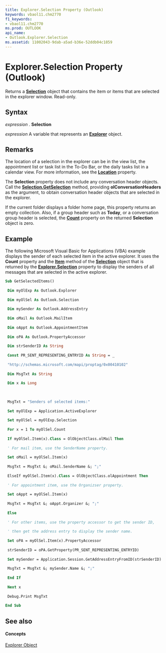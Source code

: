```yaml
---
title: Explorer.Selection Property (Outlook)
keywords: vbaol11.chm2770
f1_keywords:
- vbaol11.chm2770
ms.prod: OUTLOOK
api_name:
- Outlook.Explorer.Selection
ms.assetid: 11002043-9dab-a5ad-b36e-52ddb04c1859
---
```



# Explorer.Selection Property (Outlook)

Returns a  **[Selection](selection-object-outlook.md)** object that contains the item or items that are selected in the explorer window. Read-only.


## Syntax

 _expression_ . **Selection**

 _expression_ A variable that represents an **[Explorer](explorer-object-outlook.md)** object.


## Remarks

The location of a selection in the explorer can be in the view list, the appointment list or task list in the To-Do Bar, or the daily tasks list in a calendar view. For more information, see the  **[Location](selection-location-property-outlook.md)** property.

The  **Selection** property does not include any conversation header objects. Call the **[Selection.GetSelection](selection-getselection-method-outlook.md)** method, providing **olConversationHeaders** as the argument, to obtain conversation header objects that are selected in the explorer.

If the current folder displays a folder home page, this property returns an empty collection. Also, if a group header such as  **Today**, or a conversation group header is selected, the  **[Count](selection-count-property-outlook.md)** property on the returned **Selection** object is zero.


## Example



The following Microsoft Visual Basic for Applications (VBA) example displays the sender of each selected item in the active explorer. It uses the  **Count** property and the **[Item](selection-item-method-outlook.md)** method of the **[Selection](selection-object-outlook.md)** object that is returned by the **[Explorer.Selection](explorer-selection-property-outlook.md)** property to display the senders of all messages that are selected in the active explorer.






```vb
Sub GetSelectedItems() 
 
 Dim myOlExp As Outlook.Explorer 
 
 Dim myOlSel As Outlook.Selection 
 
 Dim mySender As Outlook.AddressEntry 
 
 Dim oMail As Outlook.MailItem 
 
 Dim oAppt As Outlook.AppointmentItem 
 
 Dim oPA As Outlook.PropertyAccessor 
 
 Dim strSenderID As String 
 
 Const PR_SENT_REPRESENTING_ENTRYID As String = _ 
 
 "http://schemas.microsoft.com/mapi/proptag/0x00410102" 
 
 Dim MsgTxt As String 
 
 Dim x As Long 
 
 
 
 MsgTxt = "Senders of selected items:" 
 
 Set myOlExp = Application.ActiveExplorer 
 
 Set myOlSel = myOlExp.Selection 
 
 For x = 1 To myOlSel.Count 
 
 If myOlSel.Item(x).Class = OlObjectClass.olMail Then 
 
 ' For mail item, use the SenderName property. 
 
 Set oMail = myOlSel.Item(x) 
 
 MsgTxt = MsgTxt &; oMail.SenderName &; ";" 
 
 ElseIf myOlSel.Item(x).Class = OlObjectClass.olAppointment Then 
 
 ' For appointment item, use the Organizser property. 
 
 Set oAppt = myOlSel.Item(x) 
 
 MsgTxt = MsgTxt &; oAppt.Organizer &; ";" 
 
 Else 
 
 ' For other items, use the property accessor to get the sender ID, 
 
 ' then get the address entry to display the sender name. 
 
 Set oPA = myOlSel.Item(x).PropertyAccessor 
 
 strSenderID = oPA.GetProperty(PR_SENT_REPRESENTING_ENTRYID) 
 
 Set mySender = Application.Session.GetAddressEntryFromID(strSenderID) 
 
 MsgTxt = MsgTxt &; mySender.Name &; ";" 
 
 End If 
 
 Next x 
 
 Debug.Print MsgTxt 
 
End Sub
```


## See also


#### Concepts


[Explorer Object](explorer-object-outlook.md)


